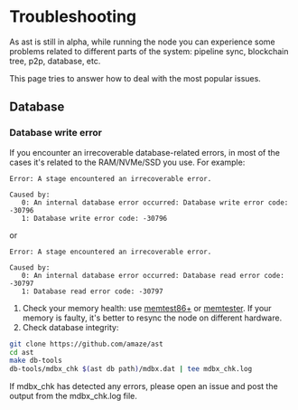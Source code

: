# Troubleshooting

As ast is still in alpha, while running the node you can experience some problems related to different parts of the system: pipeline sync, blockchain tree, p2p, database, etc.

This page tries to answer how to deal with the most popular issues.

## Database

### Database write error

If you encounter an irrecoverable database-related errors, in most of the cases it's related to the RAM/NVMe/SSD you use. For example:
```console
Error: A stage encountered an irrecoverable error.

Caused by:
   0: An internal database error occurred: Database write error code: -30796
   1: Database write error code: -30796
```

or

```console
Error: A stage encountered an irrecoverable error.

Caused by:
   0: An internal database error occurred: Database read error code: -30797
   1: Database read error code: -30797
```

1. Check your memory health: use [memtest86+](https://www.memtest.org/) or [memtester](https://linux.die.net/man/8/memtester). If your memory is faulty, it's better to resync the node on different hardware.
2. Check database integrity:

```bash
git clone https://github.com/amaze/ast
cd ast
make db-tools
db-tools/mdbx_chk $(ast db path)/mdbx.dat | tee mdbx_chk.log
```
If mdbx_chk has detected any errors, please open an issue and post the output from the mdbx_chk.log file.

